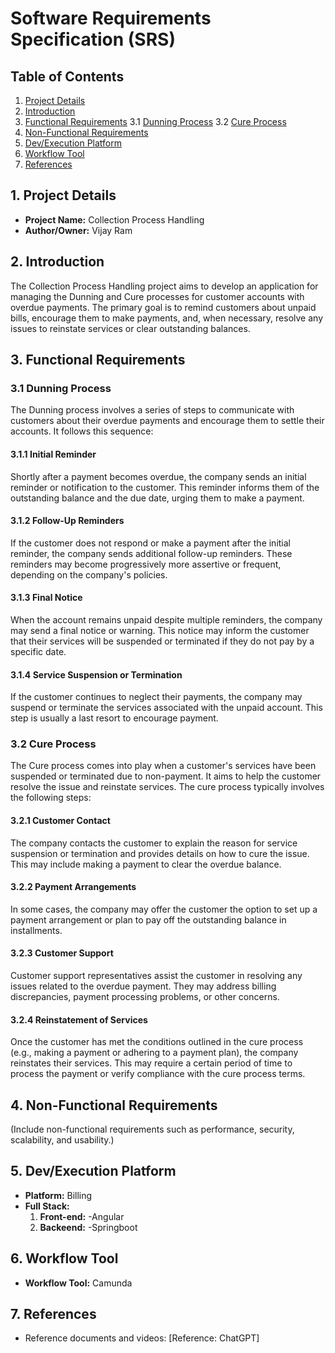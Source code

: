 # Software Requirements Specification (SRS)

## Table of Contents
1. [Project Details](#1-project-details)
2. [Introduction](#2-introduction)
3. [Functional Requirements](#3-functional-requirements)
3.1 [Dunning Process](#31-dunning-process)
3.2 [Cure Process](#32-cure-process)
4. [Non-Functional Requirements](#4-non-functional-requirements)
5. [Dev/Execution Platform](#5-devexecution-platform)
6. [Workflow Tool](#6-workflow-tool)
7. [References](#7-references)

## 1. Project Details
- **Project Name:** Collection Process Handling
- **Author/Owner:** Vijay Ram

## 2. Introduction
The Collection Process Handling project aims to develop an application for managing the Dunning and Cure processes for customer accounts with overdue payments. The primary goal is to remind customers about unpaid bills, encourage them to make payments, and, when necessary, resolve any issues to reinstate services or clear outstanding balances.

## 3. Functional Requirements

### 3.1 Dunning Process
The Dunning process involves a series of steps to communicate with customers about their overdue payments and encourage them to settle their accounts. It follows this sequence:

#### 3.1.1 Initial Reminder
Shortly after a payment becomes overdue, the company sends an initial reminder or notification to the customer. This reminder informs them of the outstanding balance and the due date, urging them to make a payment.

#### 3.1.2 Follow-Up Reminders
If the customer does not respond or make a payment after the initial reminder, the company sends additional follow-up reminders. These reminders may become progressively more assertive or frequent, depending on the company's policies.

#### 3.1.3 Final Notice
When the account remains unpaid despite multiple reminders, the company may send a final notice or warning. This notice may inform the customer that their services will be suspended or terminated if they do not pay by a specific date.

#### 3.1.4 Service Suspension or Termination
If the customer continues to neglect their payments, the company may suspend or terminate the services associated with the unpaid account. This step is usually a last resort to encourage payment.

### 3.2 Cure Process
The Cure process comes into play when a customer's services have been suspended or terminated due to non-payment. It aims to help the customer resolve the issue and reinstate services. The cure process typically involves the following steps:

#### 3.2.1 Customer Contact
The company contacts the customer to explain the reason for service suspension or termination and provides details on how to cure the issue. This may include making a payment to clear the overdue balance.

#### 3.2.2 Payment Arrangements
In some cases, the company may offer the customer the option to set up a payment arrangement or plan to pay off the outstanding balance in installments.

#### 3.2.3 Customer Support
Customer support representatives assist the customer in resolving any issues related to the overdue payment. They may address billing discrepancies, payment processing problems, or other concerns.

#### 3.2.4 Reinstatement of Services
Once the customer has met the conditions outlined in the cure process (e.g., making a payment or adhering to a payment plan), the company reinstates their services. This may require a certain period of time to process the payment or verify compliance with the cure process terms.

## 4. Non-Functional Requirements
(Include non-functional requirements such as performance, security, scalability, and usability.)


## 5. Dev/Execution Platform
- **Platform:** Billing
- **Full Stack:**
  1. **Front-end:** -Angular
  2. **Backeend:** -Springboot 
  

## 6. Workflow Tool
- **Workflow Tool:** Camunda

## 7. References
- Reference documents and videos: [Reference: ChatGPT]
